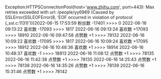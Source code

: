 Exception:HTTPSConnectionPool(host='www.zhihu.com', port=443): Max retries exceeded with url: /people/yy6969 (Caused by SSLError(SSLEOFError(8, 'EOF occurred in violation of protocol (_ssl.c:1131)')))2022-06-15  17:53:59   粉丝数 -17401 >>>> 0
2022-06-16  09:13:22   喜欢数 -17093 >>>> 1817
2022-06-16  09:13:24   喜欢数 +17093 >>>> 18910
2022-06-16  09:47:58   点赞数 +1 >>>> 78132
2022-06-16  10:09:22   喜欢数 -17095 >>>> 1817
2022-06-16  10:09:24   喜欢数 +17095 >>>> 18912
2022-06-16  10:48:36   喜欢数 +1 >>>> 18914
2022-06-16  10:48:37   喜欢数 -1 >>>> 18913
2022-06-16  11:08:12   点赞数 +1 >>>> 78135
2022-06-16  11:42:38   点赞数 +1 >>>> 78135
2022-06-16  14:25:43   点赞数 +1 >>>> 78138
2022-06-16  14:35:26   点赞数 +1 >>>> 78139
2022-06-16  15:31:46   点赞数 +1 >>>> 78142
